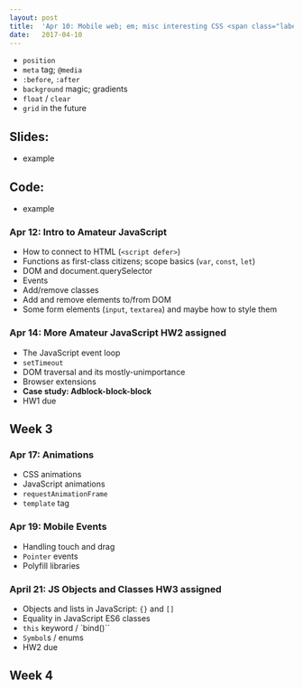 ```yaml
---
layout: post
title:  'Apr 10: Mobile web; em; misc interesting CSS <span class="label">HW1 assigned</span>'
date:   2017-04-10
---
```


- `position`
- `meta` tag; `@media`
- `:before`, `:after`
- `background` magic; gradients
- `float` / `clear`
- `grid` in the future

<!--more-->

## Slides:
- example

## Code:
- example


### Apr 12: Intro to Amateur JavaScript
- How to connect to HTML (`<script defer>`)
- Functions as first-class citizens; scope basics (`var`, `const`, `let`)
- DOM and document.querySelector
- Events
- Add/remove classes
- Add and remove elements to/from DOM
- Some form elements (`input`, `textarea`) and maybe how to style them

### Apr 14: More Amateur JavaScript  <span class="label">HW2 assigned</span>
- The JavaScript event loop
- `setTimeout`
- DOM traversal and its mostly-unimportance
- Browser extensions
- **Case study: Adblock-block-block**
- <span class="label">HW1 due</span>

## Week 3

### Apr 17: Animations
- CSS animations
- JavaScript animations
- `requestAnimationFrame`
- `template` tag

### Apr 19: Mobile Events
- Handling touch and drag
- `Pointer` events
- Polyfill libraries

### April 21: JS Objects and Classes  <span class="label">HW3 assigned</span>
- Objects and lists in JavaScript: `{}` and `[]`
- Equality in JavaScript
  ES6 classes
- `this` keyword / `bind()``
- `Symbol`s / enums
- <span class="label">HW2 due</span>

## Week 4
